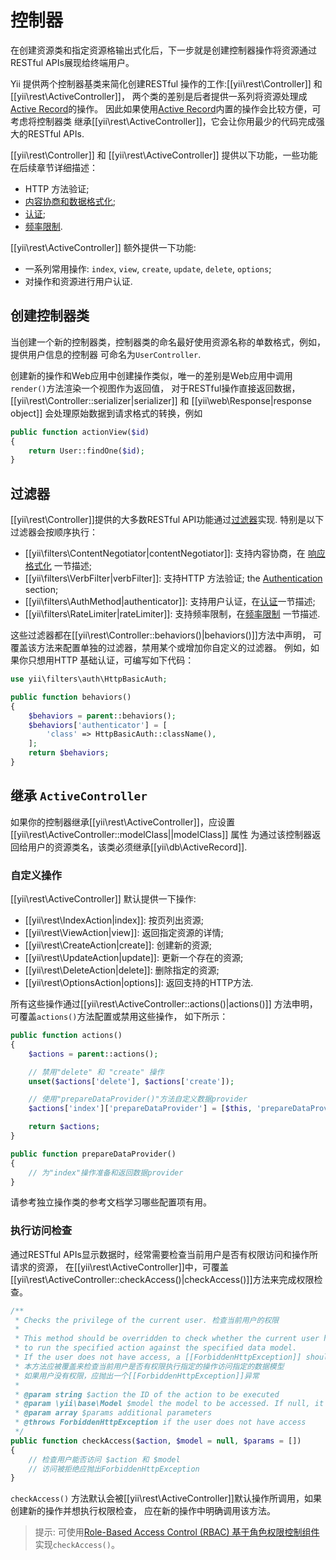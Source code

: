 控制器
===========

在创建资源类和指定资源格输出式化后，下一步就是创建控制器操作将资源通过RESTful APIs展现给终端用户。

Yii 提供两个控制器基类来简化创建RESTful 操作的工作:[[yii\rest\Controller]] 和 [[yii\rest\ActiveController]]，
两个类的差别是后者提供一系列将资源处理成[Active Record](db-active-record.md)的操作。
因此如果使用[Active Record](db-active-record.md)内置的操作会比较方便，可考虑将控制器类
继承[[yii\rest\ActiveController]]，它会让你用最少的代码完成强大的RESTful APIs.

[[yii\rest\Controller]] 和 [[yii\rest\ActiveController]] 提供以下功能，一些功能在后续章节详细描述：

* HTTP 方法验证;
* [内容协商和数据格式化](rest-response-formatting.md);
* [认证](rest-authentication.md);
* [频率限制](rest-rate-limiting.md).

[[yii\rest\ActiveController]] 额外提供一下功能:

* 一系列常用操作: `index`, `view`, `create`, `update`, `delete`, `options`;
* 对操作和资源进行用户认证.


## 创建控制器类 <a name="creating-controller"></a>

当创建一个新的控制器类，控制器类的命名最好使用资源名称的单数格式，例如，提供用户信息的控制器
可命名为`UserController`.

创建新的操作和Web应用中创建操作类似，唯一的差别是Web应用中调用`render()`方法渲染一个视图作为返回值，
对于RESTful操作直接返回数据，[[yii\rest\Controller::serializer|serializer]] 和
[[yii\web\Response|response object]] 会处理原始数据到请求格式的转换，例如

```php
public function actionView($id)
{
    return User::findOne($id);
}
```


## 过滤器 <a name="filters"></a>

[[yii\rest\Controller]]提供的大多数RESTful API功能通过[过滤器](structure-filters.md)实现.
特别是以下过滤器会按顺序执行：

* [[yii\filters\ContentNegotiator|contentNegotiator]]: 支持内容协商，在 [响应格式化](rest-response-formatting.md) 一节描述;
* [[yii\filters\VerbFilter|verbFilter]]: 支持HTTP 方法验证;
  the [Authentication](rest-authentication.md) section;
* [[yii\filters\AuthMethod|authenticator]]: 支持用户认证，在[认证](rest-authentication.md)一节描述;
* [[yii\filters\RateLimiter|rateLimiter]]: 支持频率限制，在[频率限制](rest-rate-limiting.md) 一节描述.

这些过滤器都在[[yii\rest\Controller::behaviors()|behaviors()]]方法中声明，
可覆盖该方法来配置单独的过滤器，禁用某个或增加你自定义的过滤器。
例如，如果你只想用HTTP 基础认证，可编写如下代码：

```php
use yii\filters\auth\HttpBasicAuth;

public function behaviors()
{
    $behaviors = parent::behaviors();
    $behaviors['authenticator'] = [
        'class' => HttpBasicAuth::className(),
    ];
    return $behaviors;
}
```


## 继承 `ActiveController` <a name="extending-active-controller"></a>

如果你的控制器继承[[yii\rest\ActiveController]]，应设置[[yii\rest\ActiveController::modelClass||modelClass]] 属性
为通过该控制器返回给用户的资源类名，该类必须继承[[yii\db\ActiveRecord]].


### 自定义操作 <a name="customizing-actions"></a>

[[yii\rest\ActiveController]] 默认提供一下操作:

* [[yii\rest\IndexAction|index]]: 按页列出资源;
* [[yii\rest\ViewAction|view]]: 返回指定资源的详情;
* [[yii\rest\CreateAction|create]]: 创建新的资源;
* [[yii\rest\UpdateAction|update]]: 更新一个存在的资源;
* [[yii\rest\DeleteAction|delete]]: 删除指定的资源;
* [[yii\rest\OptionsAction|options]]: 返回支持的HTTP方法.

所有这些操作通过[[yii\rest\ActiveController::actions()|actions()]] 方法申明，可覆盖`actions()`方法配置或禁用这些操作，
如下所示：

```php
public function actions()
{
    $actions = parent::actions();

    // 禁用"delete" 和 "create" 操作
    unset($actions['delete'], $actions['create']);

    // 使用"prepareDataProvider()"方法自定义数据provider 
    $actions['index']['prepareDataProvider'] = [$this, 'prepareDataProvider'];

    return $actions;
}

public function prepareDataProvider()
{
    // 为"index"操作准备和返回数据provider
}
```

请参考独立操作类的参考文档学习哪些配置项有用。


### 执行访问检查 <a name="performing-access-check"></a>

通过RESTful APIs显示数据时，经常需要检查当前用户是否有权限访问和操作所请求的资源，
在[[yii\rest\ActiveController]]中，可覆盖[[yii\rest\ActiveController::checkAccess()|checkAccess()]]方法来完成权限检查。

```php
/**
 * Checks the privilege of the current user. 检查当前用户的权限
 *
 * This method should be overridden to check whether the current user has the privilege
 * to run the specified action against the specified data model.
 * If the user does not have access, a [[ForbiddenHttpException]] should be thrown.
 * 本方法应被覆盖来检查当前用户是否有权限执行指定的操作访问指定的数据模型
 * 如果用户没有权限，应抛出一个[[ForbiddenHttpException]]异常
 *
 * @param string $action the ID of the action to be executed
 * @param \yii\base\Model $model the model to be accessed. If null, it means no specific model is being accessed.
 * @param array $params additional parameters
 * @throws ForbiddenHttpException if the user does not have access
 */
public function checkAccess($action, $model = null, $params = [])
{
    // 检查用户能否访问 $action 和 $model
    // 访问被拒绝应抛出ForbiddenHttpException 
}
```

`checkAccess()` 方法默认会被[[yii\rest\ActiveController]]默认操作所调用，如果创建新的操作并想执行权限检查，
应在新的操作中明确调用该方法。

> 提示: 可使用[Role-Based Access Control (RBAC) 基于角色权限控制组件](security-authorization.md)实现`checkAccess()`。
